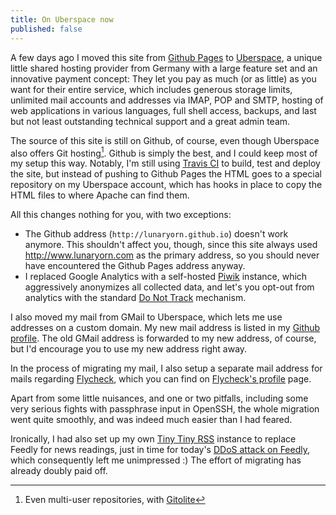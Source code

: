 ```yaml
---
title: On Uberspace now
published: false
---
```


A few days ago I moved this site from [Github Pages][] to [Uberspace][], a
unique little shared hosting provider from Germany with a large feature set and
an innovative payment concept: They let you pay as much (or as little) as you
want for their entire service, which includes generous storage limits, unlimited
mail accounts and addresses via IMAP, POP and SMTP, hosting of web applications
in various languages, full shell access, backups, and last but not least
outstanding technical support and a great admin team.

<!--more-->

The source of this site is still on Github, of course, even though Uberspace
also offers Git hosting[^1].  Github is simply the best, and I could keep most
of my setup this way.  Notably, I'm still using [Travis CI][] to build, test and
deploy the site, but instead of pushing to Github Pages the HTML goes to a
special repository on my Uberspace account, which has hooks in place to copy the
HTML files to where Apache can find them.

All this changes nothing for you, with two exceptions:

- The Github address (`http://lunaryorn.github.io`) doesn't work anymore.  This
  shouldn't affect you, though, since this site always used
  <http://www.lunaryorn.com> as the primary address, so you should never have
  encountered the Github Pages address anyway.
- I replaced Google Analytics with a self-hosted [Piwik][] instance, which
  aggressively anonymizes all collected data, and let's you opt-out from
  analytics with the standard [Do Not Track][] mechanism.

I also moved my mail from GMail to Uberspace, which lets me use addresses on a
custom domain.  My new mail address is listed in my [Github profile][].  The old
GMail address is forwarded to my new address, of course, but I'd encourage you
to use my new address right away.

In the process of migrating my mail, I also setup a separate mail address for
mails regarding [Flycheck][], which you can find on [Flycheck's profile][] page.

Apart from some little nuisances, and one or two pitfalls, including some very
serious fights with passphrase input in OpenSSH, the whole migration went quite
smoothly, and was indeed much easier than I had feared.

Ironically, I had also set up my own [Tiny Tiny RSS][] instance to replace
Feedly for news readings, just in time for today's [DDoS attack on Feedly][],
which consequently left me unimpressed :) The effort of migrating has already
doubly paid off.

[^1]: Even multi-user repositories, with [Gitolite][]

[Uberspace]: https://uberspace.de
[Github Pages]: https://pages.github.com/
[Gitolite]: http://gitolite.com/
[Travis CI]: https://travis-ci.org/lunaryorn/blog
[Piwik]: http://piwik.org/
[Do not Track]: http://en.wikipedia.org/wiki/Do_Not_Track
[Github profile]: https://github.com/lunaryorn
[Flycheck]: http://www.flycheck.org
[Flycheck's profile]: https://github.com/flycheck
[Tiny Tiny RSS]: http://tt-rss.org/redmine/projects/tt-rss/wiki
[DDoS attack on Feedly]: http://blog.feedly.com/2014/06/11/denial-of-service-attack/
